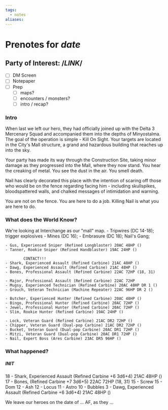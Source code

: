 ```yaml
---
tags:
  - notes
aliases:
---
```


# Prenotes for *date*
## Party of Interest: /*LINK*/
- [ ] DM Screen
- [ ] Notepaper
- [ ] Prep
	- [ ] maps?
	- [ ] encounters / monsters?
	- [ ] intro / recap?

### Intro
When last we left our hero, they had officially joined up with the Delta 3 Mercenary Squad and accompanied them into the depths of Minyostalma. The goal of the operation is simple - Kill On Sight. Your targets are located in the City's Mall structure, a grand and hazardous building that reaches up into the sky.

Your party has made its way through the Construction Site, taking minor damage as they progressed into the Mall, where they now stand. You hear the creaking of metal. You see the dust in the air. You smell death. 

Nail has clearly decorated this place with the intention of scaring off those who would be on the fence regarding facing him - including skullspikes, bloodspattered walls, and chalked messages of intimidation and warning. 

You are not on the fence. You are here to do a job. Killing Nail is what you are here to do.

### What does the World Know?

We're looking at Interchange as our "mall" map.
	- Tripwires (DC 14-18); trigger explosives
	- Mines (DC 16);
	- Embrasure (DC 18);
Nail's Gang;

	- Gus, Experienced Sniper (Refined Longblaster) 20AC 48HP ()
	- Tanner, Rookie Sniper (Refined Handblaster) 19AC 24HP ()

			CONTACT!!!
	- Shark, Experienced Assault (Refined Carbine) 21AC 48HP ()
	- Dawg, Experienced Assault (Refined Carbine) 21AC 48HP ()
	- Bones, Professional Assault (Refined Carbine) 22AC 72HP (18, 31)

	- Major, Professional Assault (Refined Carbine) 22AC 72HP
	- Mugsy, Experienced Technician (Refined Carbine) 20AC 48HP DR 1 ()
	- Grouch, Veteran Technician (Machine Repeater) 22AC 96HP DR 2 ()

	- Butcher, Experienced Hunter (Refined Carbine) 20AC 48HP ()
	- Bingo, Professional Hunter (Refined Carbine) 20AC 72HP ()
	- Jewel, Professional Hunter (Refined Carbine) 20AC 72HP ()
	- Slim, Rookie Hunter (Refined Carbine) 19AC 24HP ()

	- Lock, Veteran Guard (Refined Carbine) 21AC DR2 72HP ()
	- Chipper, Veteran Guard (Dual-pop Carbine) 21AC DR2 72HP ()
	- Bucket, Veteran Guard (Dual-pop Carbine) 20AC DR1 72HP ()
	- Mitzi, Veteran Guard (Dual-pop Carbine) 20AC DR1 72HP ()
	- Nail, Expert Boss (Ares Carbine) 23AC DR5 96HP ()

### What happened?
##### INIT
18 - Shark, Experienced Assault (Refined Carbine +6 3d6+4) 21AC 48HP ()
17 - Bones, (Refined Carbine +7 3d6+5) 22AC 72HP (18, 31)
15 - Screw
15 - Dom
12 - Ash
12 - Locus
11 - Astro
10 - Bubbles
3 - Dawg, Experienced Assault (Refined Carbine +6 3d6+4) 21AC 48HP ()


We leave our heroes on the date of ... AF, as they ...